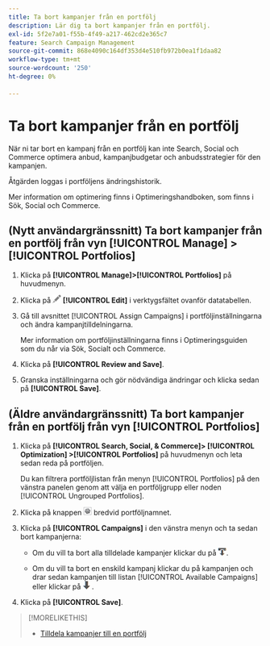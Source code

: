 ```yaml
---
title: Ta bort kampanjer från en portfölj
description: Lär dig ta bort kampanjer från en portfölj.
exl-id: 5f2e7a01-f55b-4f49-a217-462cd2e365c7
feature: Search Campaign Management
source-git-commit: 868e4090c164df353d4e510fb972b0ea1f1daa82
workflow-type: tm+mt
source-wordcount: '250'
ht-degree: 0%

---
```


# Ta bort kampanjer från en portfölj

När ni tar bort en kampanj från en portfölj kan inte Search, Social och Commerce optimera anbud, kampanjbudgetar och anbudsstrategier för den kampanjen.

Åtgärden loggas i portföljens ändringshistorik.

Mer information om optimering finns i Optimeringshandboken, som finns i Sök, Social och Commerce.

## (Nytt användargränssnitt) Ta bort kampanjer från en portfölj från vyn [!UICONTROL Manage] > [!UICONTROL Portfolios]

1. Klicka på **[!UICONTROL Manage]>[!UICONTROL Portfolios]** på huvudmenyn.

1. Klicka på ![Redigera](/help/search-social-commerce/assets/edit.png "Redigera") **[!UICONTROL Edit]** i verktygsfältet ovanför datatabellen.

1. Gå till avsnittet [!UICONTROL Assign Campaigns] i portföljinställningarna och ändra kampanjtilldelningarna.

   Mer information om portföljinställningarna finns i Optimeringsguiden som du når via Sök, Socialt och Commerce.

1. Klicka på **[!UICONTROL Review and Save]**.

1. Granska inställningarna och gör nödvändiga ändringar och klicka sedan på **[!UICONTROL Save]**.

## (Äldre användargränssnitt) Ta bort kampanjer från en portfölj från vyn [!UICONTROL Portfolios]

1. Klicka på **[!UICONTROL Search, Social, & Commerce]> [!UICONTROL Optimization] >[!UICONTROL Portfolios]** på huvudmenyn och leta sedan reda på portföljen.

   Du kan filtrera portföljlistan från menyn [!UICONTROL Portfolios] på den vänstra panelen genom att välja en portföljgrupp eller noden [!UICONTROL Ungrouped Portfolios].

1. Klicka på knappen ![Visa/redigera inställningar](/help/search-social-commerce/assets/settings.png "Visa/redigera inställningar") bredvid portföljnamnet.

1. Klicka på **[!UICONTROL Campaigns]** i den vänstra menyn och ta sedan bort kampanjerna:

   * Om du vill ta bort alla tilldelade kampanjer klickar du på ![Ta bort alla kampanjer från portföljen](/help/search-social-commerce/assets/arrow-remove-all.png "Ta bort alla kampanjer från portföljen").

   * Om du vill ta bort en enskild kampanj klickar du på kampanjen och drar sedan kampanjen till listan [!UICONTROL Available Campaigns] eller klickar på ![Ta bort kampanj från portföljen](/help/search-social-commerce/assets/arrow-remove.png "Ta bort kampanj från portföljen") .

1. Klicka på **[!UICONTROL Save]**.

>[!MORELIKETHIS]
>
>* [Tilldela kampanjer till en portfölj](/help/search-social-commerce/campaign-management/campaign-assign-to-portfolio.md)

